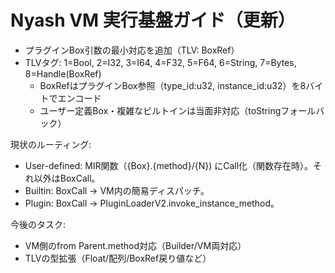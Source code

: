 # Nyash VM 実行基盤ガイド（更新）

- プラグインBox引数の最小対応を追加（TLV: BoxRef）
- TLVタグ: 1=Bool, 2=I32, 3=I64, 4=F32, 5=F64, 6=String, 7=Bytes, 8=Handle(BoxRef)
  - BoxRefはプラグインBox参照（type_id:u32, instance_id:u32）を8バイトでエンコード
  - ユーザー定義Box・複雑なビルトインは当面非対応（toStringフォールバック）

現状のルーティング:
- User-defined: MIR関数（{Box}.{method}/{N}) にCall化（関数存在時）。それ以外はBoxCall。
- Builtin: BoxCall → VM内の簡易ディスパッチ。
- Plugin: BoxCall → PluginLoaderV2.invoke_instance_method。

今後のタスク:
- VM側のfrom Parent.method対応（Builder/VM両対応）
- TLVの型拡張（Float/配列/BoxRef戻り値など）
